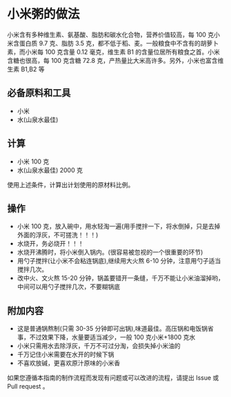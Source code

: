 # 小米粥的做法

小米含有多种维生素、氨基酸、脂肪和碳水化合物，营养价值较高，每 100 克小米含蛋白质 9.7 克、脂肪 3.5 克，都不低于稻、麦。一般粮食中不含有的胡萝卜素，而小米每 100 克含量 0.12 毫克，维生素 B1 的含量位居所有粮食之首。小米含糖也很高，每 100 克含糖 72.8 克，产热量比大米高许多。另外，小米也富含维生素 B1,B2 等

## 必备原料和工具

- 小米
- 水(山泉水最佳)

## 计算

- 小米 100 克
- 水(山泉水最佳) 2000 克

使用上述条件，计算出计划使用的原材料比例。

## 操作

* 小米 100 克，放入碗中，用水轻淘一遍(用手搅拌一下，将水倒掉，只是去掉外面的浮灰，不可搓洗！！！)
* 水烧开，务必烧开！！！
* 水烧开沸腾时，将小米倒入锅内。(很容易被忽视的一个很重要的环节)
* 用勺子搅拌(让小米不会粘连锅底),继续用大火熬 6-10 分钟，注意用勺子适当搅拌几次。
* 改中火、文火熬 15-20 分钟，锅盖要错开一条缝，千万不能让小米油溜掉哟，中间可以用勺子搅拌几次，不要糊锅底


## 附加内容
* 这是普通锅熬制(只需 30-35 分钟即可出锅),味道最佳。高压锅和电饭锅省事，不过效果下降，水量要适当减少，一般 100 克小米+1800 克水
* 小米只需用水去除浮灰，千万不可过分淘，会损失掉小米油的
* 千万记住小米需要在水开的时候下锅
* 不喜欢放碱，更喜欢原汁原味的小米香

如果您遵循本指南的制作流程而发现有问题或可以改进的流程，请提出 Issue 或 Pull request 。

